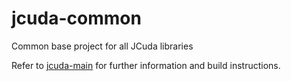 # jcuda-common
Common base project for all JCuda libraries

Refer to [jcuda-main](https://github.com/jcuda/jcuda-main) for further
information and build instructions.